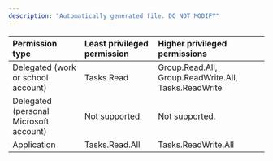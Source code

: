 ```yaml
---
description: "Automatically generated file. DO NOT MODIFY"
---
```


|Permission type|Least privileged permission|Higher privileged permissions|
|:---|:---|:---|
|Delegated (work or school account)|Tasks.Read|Group.Read.All, Group.ReadWrite.All, Tasks.ReadWrite|
|Delegated (personal Microsoft account)|Not supported.|Not supported.|
|Application|Tasks.Read.All|Tasks.ReadWrite.All|

